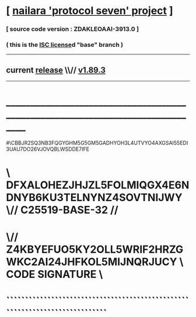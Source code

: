 
# [ [nailara 'protocol seven' project](http://nailara.network/) ]

### [ source code version : ZDAKLEOAAI-3913.0 ]

### ( this is the [ISC license](license)d "base" branch )
---
## current [release](https://github.com/nailara-technologies/protocol-7/releases) \\\\// [v1.89.3](https://github.com/nailara-technologies/protocol-7/releases/tag/v1.89.3)
---
# ______________________________________________________________________________
#\\CBBJR2SQ3NB3FQGYGHM5G5GM5GADHYOH3L4UTVYO4AXGSAI55EDI3UAU7DO26VJOVQBLWSDDE7IFE
# \\ DFXALOHEZJHJZL5FOLMIQGX4E6NDNYB6KU3TELNYNZ4SOVTNIJWY \\// C25519-BASE-32 //
#  \\// Z4KBYEFUO5KY2OLL5WRIF2HRZGWKC2AI24JHFKOL5MIJNQRJUCY \\ CODE SIGNATURE \\
#   ````````````````````````````````````````````````````````````````````````````
